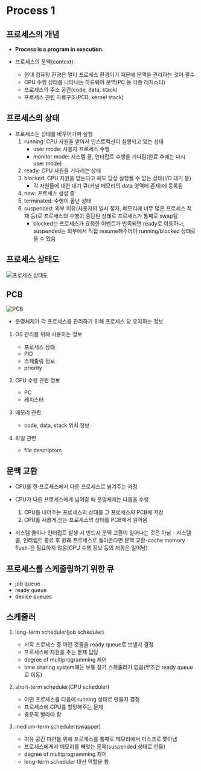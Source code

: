 # Process 1

## 프로세스의 개념

* **Process is a program in execution.**

* 프로세스의 문맥(context)
    * 현대 컴퓨팅 환경은 멀티 프로세스 환경이기 때문에 문맥을 관리하는 것이 필수
    * CPU 수행 상태를 나타내는 하드웨어 문맥(PC 등 각종 레지스터)
    * 프로세스의 주소 공간(code, data, stack)
    * 프로세스 관련 자료구조(PCB, kernel stack)

## 프로세스의 상태

* 프로세스는 상태를 바꾸어가며 실행
    1. running: CPU 자원을 받아서 인스트럭션이 실행되고 있는 상태
        * user mode: 사용자 프로세스 수행
        * monitor mode: 시스템 콜, 인터럽트 수행을 기다림(완료 후에는 다시 user mode)
    2. ready: CPU 자원을 기다리는 상태
    3. blocked: CPU 자원을 받는다고 해도 당상 실행될 수 없는 상태(I/O 대기 등)
        * 각 자원들에 대한 대기 큐(커널 메모리의 data 영역에 존재)에 등록됨
    4. new: 프로세스 생성 중
    5. terminated: 수행이 끝난 상태
    6. suspended: 외부 이유(사용자의 일시 정지, 메모리에 너무 많은 프로세스 적재 등)로 프로세스의 수행이 중단된 상태로 프로세스가 통째로 swap됨
        * blocked는 프로세스가 요청한 이벤트가 만족되면 ready로 이동하나, suspended는 외부에서 직접 resume해주어야 running/blocked 상태로 올 수 있음

## 프로세스 상태도

![프로세스 상태도](https://www.cs.uic.edu/~jbell/CourseNotes/OperatingSystems/images/Chapter3/3_02_ProcessState.jpg)

## PCB

![PCB](https://cdncontribute.geeksforgeeks.org/wp-content/uploads/process-table.jpg)

* 운영체제가 각 프로세스를 관리하기 위해 프로세스 당 유지하는 정보

1. OS 관리를 위해 사용하는 정보
    * 프로세스 상태
    * PID
    * 스케줄링 정보
    * priority

2. CPU 수행 관련 정보
    * PC
    * 레지스터

3. 메모리 관련
    * code, data, stack 위치 정보

4. 파일 관련
    * file descriptors

## 문맥 교환

* CPU를 한 프로세스에서 다른 프로세스로 넘겨주는 과정
* CPU가 다른 프로세스에게 넘어갈 때 운영체제는 다음을 수행
    1. CPU를 내어주는 프로세스의 상태를 그 프로세스의 PCB에 저장
    2. CPU를 새롭게 얻는 프로세스의 상태를 PCB에서 읽어옴

* 시스템 콜이나 인터럽트 발생 시 반드시 문맥 교환이 일어나는 것은 아님 - 시스템 콜, 인터럽트 종료 후 원래 프로세스로 돌아온다면 문맥 교환-cache memory flush-은 필요하지 않음(CPU 수행 정보 등의 저장은 일어남)

## 프로세스를 스케줄링하기 위한 큐

* job queue
* ready queue
* device queues

## 스케줄러

1. long-term scheduler(job scheduler)
    * 시작 프로세스 중 어떤 것들을 ready queue로 보낼지 결정
    * 프로세스에 자원을 주는 문제 담당
    * degree of multiprogramming 제어
    * time sharing system에는 보통 장기 스케줄러가 없음(무조건 ready queue로 이동)

2. short-term scheduler(CPU scheduler)
    * 어떤 프로세스를 다음에 running 상태로 만들지 결정
    * 프로세스에 CPU를 할당해주는 문제
    * 충분히 빨라야 함

3. medium-term scheduler(swapper)
    * 여유 공간 마련을 위해 프로세스를 통째로 메모리에서 디스크로 쫓아냄
    * 프로세스에게서 메모리를 빼앗는 문제(suspended 상태로 만듦)
    * degree of multiprogramming 제어
    * long-term scheduler 대신 역할을 함
